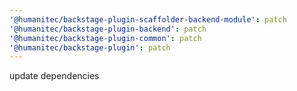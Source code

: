 ```yaml
---
'@humanitec/backstage-plugin-scaffolder-backend-module': patch
'@humanitec/backstage-plugin-backend': patch
'@humanitec/backstage-plugin-common': patch
'@humanitec/backstage-plugin': patch
---
```


update dependencies
